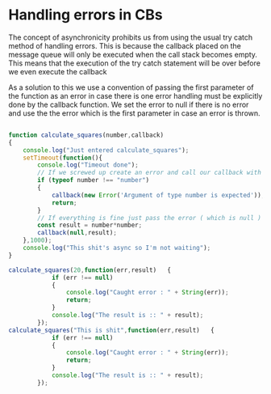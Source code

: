 # Handling errors in CBs

The concept of asynchronicity prohibits us from using the usual try catch method of handling errors. 
This is because the callback placed on the message queue will only be executed when the call stack becomes
empty. This means that the execution of the try catch statement will be over before we even execute the callback

As a solution to this we use a convention of passing the first parameter of the function as an error in case there is one
error handling must be explicitly done by the callback function. We set the error to null if there is no error and use the 
the error which is the first parameter in case an error is thrown.

```javascript

function calculate_squares(number,callback)
{
	console.log("Just entered calculate_squares");
	setTimeout(function(){
		console.log("Timeout done");
		// If we screwed up create an error and call our callback with that as first parameter
		if (typeof number !== "number")
		{
			callback(new Error('Argument of type number is expected'));
			return;
		}
		// If everything is fine just pass the error ( which is null ) as first parameter and the result to the callback
		const result = number*number;
		callback(null,result);
	},1000);
	console.log("This shit's async so I'm not waiting");
}

calculate_squares(20,function(err,result)	{
			if (err !== null)
			{
				console.log("Caught error : " + String(err));
				return;
			}
			console.log("The result is :: " + result);
		});
calculate_squares("This is shit",function(err,result)	{
			if (err !== null)
			{
				console.log("Caught error : " + String(err));
				return;
			}
			console.log("The result is :: " + result);
		});
```
